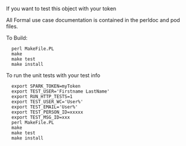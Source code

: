 If you want to test this object with your token

All Formal use case documentation is contained in the perldoc and pod files.

To Build:
```
  perl MakeFile.PL
  make
  make test
  make install
```

To run the unit tests with your test info
```
  export SPARK_TOKEN=myToken
  export TEST_USER='Firstname LastName'
  export RUN_HTTP_TESTS=1
  export TEST_USER_WC='User%'
  export TEST_EMAIL='User%'
  export TEST_PERSON_ID=xxxxx
  export TEST_MSG_ID=xxx
  perl MakeFile.PL
  make
  make test
  make install
```
